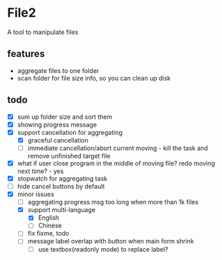 # File2

A tool to manipulate files

## features

* aggregate files to one folder
* scan folder for file size info, so you can clean up disk

## todo

* [x] sum up folder size and sort them
* [x] showing progress message
* [x] support cancellation for aggregating
  * [x] graceful cancellation
  * [ ] immediate cancellation/abort current moving - kill the task and remove unfinished target file
* [x] what if user close program in the middle of moving file? redo moving next time? - yes
* [x] stopwatch for aggregating task
* [ ] hide cancel buttons by default
* [x] minor issues
  * [ ] aggregating progress msg too long when more than 1k files
  * [x] support multi-language
    * [x] English
    * [ ] Chinese
  * [ ] fix fixme, todo
  * [ ] message label overlap with button when main form shrink
    * [ ] use textbox(readonly mode) to replace label?
